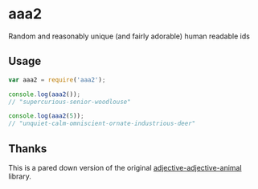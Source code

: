 # aaa2
Random and reasonably unique (and fairly adorable) human readable ids

## Usage
```javascript
var aaa2 = require('aaa2');

console.log(aaa2());
// "supercurious-senior-woodlouse"

console.log(aaa2(5));
// "unquiet-calm-omniscient-ornate-industrious-deer"
```

## Thanks
This is a pared down version of the original [adjective-adjective-animal](https://github.com/a-type/adjective-adjective-animal) library.